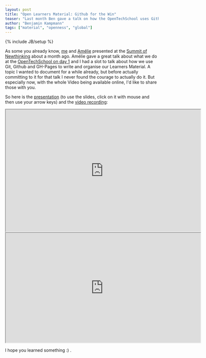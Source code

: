 ```yaml
---
layout: post
title: "Open Learners Material: Github for the Win"
teaser: "Last month Ben gave a talk on how the OpenTechSchool uses Github to create and manage the Learners Material in an efficient and open fashion at the Summit of Newthinking in Berlin. As the recordings are up now, we can eventually publish both the video as well as the presentation on this blog."
author: "Benjamin Kampmann"
tags: ["material", "openness", "global"]
---
```

{% include JB/setup %}

As some you already know, [me](http://open-strategies.de/speaker/27) and [Amélie](http://open-strategies.de/speaker/37) presented at the [Summit of Newthinking](http://open-strategies.de/) about a month ago. Amélie gave a great talk about what we do at the [OpenTechSchool on day 1](http://vimeo.com/54966142) and I had a slot to talk about how we use Git, Github and GH-Pages to write and organise our Learners Material. A topic I wanted to document for a while already, but before actually committing to it for that talk I never found the courage to actually do it. But especially now, with the whole Video being available online, I'd like to share those with you. 

So here is the [presentation](http://opentechschool.github.com/slides/presentations/opencurriuculum-github-for-the-win/) (to use the slides, click on it with mouse and then use your arrow keys) and the [video recording](http://vimeo.com/55273023):

<iframe src="http://opentechschool.github.com/slides/presentations/opencurriuculum-github-for-the-win/?full#Cover" width="640px" height="400px">&nbsp;</iframe>

<iframe src="http://player.vimeo.com/video/55273023" width="640px" height="360px">&nbsp;</iframe>

I hope you learned something :) .